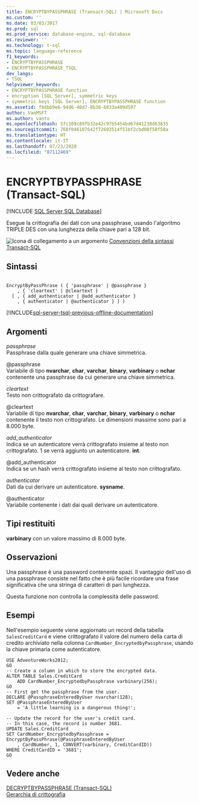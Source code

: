 ```yaml
---
title: ENCRYPTBYPASSPHRASE (Transact-SQL) | Microsoft Docs
ms.custom: ''
ms.date: 03/03/2017
ms.prod: sql
ms.prod_service: database-engine, sql-database
ms.reviewer: ''
ms.technology: t-sql
ms.topic: language-reference
f1_keywords:
- ENCRYPTBYPASSPHRASE
- ENCRYPTBYPASSPHRASE_TSQL
dev_langs:
- TSQL
helpviewer_keywords:
- ENCRYPTBYPASSPHRASE function
- encryption [SQL Server], symmetric keys
- symmetric keys [SQL Server], ENCRYPTBYPASSPHRASE function
ms.assetid: f8dbb9e6-94d6-40d7-8b38-6833a409d597
author: VanMSFT
ms.author: vanto
ms.openlocfilehash: 5fc109c89fb32e42c97b5454bd67d41238d63835
ms.sourcegitcommit: 768f046107642f72693514f51bf2cbd00f58f58a
ms.translationtype: HT
ms.contentlocale: it-IT
ms.lasthandoff: 07/23/2020
ms.locfileid: "87112469"
---
```

# <a name="encryptbypassphrase-transact-sql"></a>ENCRYPTBYPASSPHRASE (Transact-SQL)
[!INCLUDE [SQL Server SQL Database](../../includes/applies-to-version/sql-asdb.md)]

  Esegue la crittografia dei dati con una passphrase, usando l'algoritmo TRIPLE DES con una lunghezza della chiave pari a 128 bit.  
  
 ![Icona di collegamento a un argomento](../../database-engine/configure-windows/media/topic-link.gif "Icona di collegamento a un argomento") [Convenzioni della sintassi Transact-SQL](../../t-sql/language-elements/transact-sql-syntax-conventions-transact-sql.md)  
  
## <a name="syntax"></a>Sintassi  
  
```syntaxsql
  
EncryptByPassPhrase ( { 'passphrase' | @passphrase }   
    , { 'cleartext' | @cleartext }  
  [ , { add_authenticator | @add_authenticator }  
    , { authenticator | @authenticator } ] )  
```  
  
[!INCLUDE[sql-server-tsql-previous-offline-documentation](../../includes/sql-server-tsql-previous-offline-documentation.md)]

## <a name="arguments"></a>Argomenti
 *passphrase*  
 Passphrase dalla quale generare una chiave simmetrica.  
  
 @passphrase  
 Variabile di tipo **nvarchar**, **char**, **varchar**, **binary**, **varbinary** o **nchar** contenente una passphrase da cui generare una chiave simmetrica.  
  
 *cleartext*  
 Testo non crittografato da crittografare.  
  
 @cleartext  
 Variabile di tipo **nvarchar**, **char**, **varchar**, **binary**, **varbinary** o **nchar** contenente il testo non crittografato. Le dimensioni massime sono pari a 8.000 byte.  
  
 *add_authenticator*  
 Indica se un autenticatore verrà crittografato insieme al testo non crittografato. 1 se verrà aggiunto un autenticatore. **int**.  
  
 @add_authenticator  
 Indica se un hash verrà crittografato insieme al testo non crittografato.  
  
 *authenticator*  
 Dati da cui derivare un autenticatore. **sysname**.  
  
 @authenticator  
 Variabile contenente i dati dai quali derivare un autenticatore.  
  
## <a name="return-types"></a>Tipi restituiti  
 **varbinary** con un valore massimo di 8.000 byte.  
  
## <a name="remarks"></a>Osservazioni  
 Una passphrase è una password contenente spazi. Il vantaggio dell'uso di una passphrase consiste nel fatto che è più facile ricordare una frase significativa che una stringa di caratteri di pari lunghezza.  
  
 Questa funzione non controlla la complessità delle password.  
  
## <a name="examples"></a>Esempi  
 Nell'esempio seguente viene aggiornato un record della tabella `SalesCreditCard` e viene crittografato il valore del numero della carta di credito archiviato nella colonna `CardNumber_EncryptedbyPassphrase`, usando la chiave primaria come autenticatore.  
  
```  
USE AdventureWorks2012;  
GO  
-- Create a column in which to store the encrypted data.  
ALTER TABLE Sales.CreditCard   
    ADD CardNumber_EncryptedbyPassphrase varbinary(256);   
GO  
-- First get the passphrase from the user.  
DECLARE @PassphraseEnteredByUser nvarchar(128);  
SET @PassphraseEnteredByUser   
    = 'A little learning is a dangerous thing!';  
  
-- Update the record for the user's credit card.  
-- In this case, the record is number 3681.  
UPDATE Sales.CreditCard  
SET CardNumber_EncryptedbyPassphrase = EncryptByPassPhrase(@PassphraseEnteredByUser  
    , CardNumber, 1, CONVERT(varbinary, CreditCardID))  
WHERE CreditCardID = '3681';  
GO  
```  
  
## <a name="see-also"></a>Vedere anche  
 [DECRYPTBYPASSPHRASE &#40;Transact-SQL&#41;](../../t-sql/functions/decryptbypassphrase-transact-sql.md)   
 [Gerarchia di crittografia](../../relational-databases/security/encryption/encryption-hierarchy.md)  
  
  
